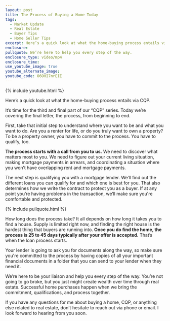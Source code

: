 ```yaml
---
layout: post
title: The Process of Buying a Home Today
tags:
  - Market Update
  - Real Estate
  - Buyer Tips
  - Home Seller Tips
excerpt: Here’s a quick look at what the home-buying process entails via CQP.
enclosure:
pullquote: We’re here to help you every step of the way.
enclosure_type: video/mp4
enclosure_time:
use_youtube_image: true
youtube_alternate_image:
youtube_code: O6OHI7nrEIE
---
```

{% include youtube.html %}

Here’s a quick look at what the home-buying process entails via CQP.

It’s time for the third and final part of our “CQP” series. Today we’re covering the final letter, the process, from beginning to end.&nbsp;

First, take that initial step to understand where you want to be and what you want to do. Are you a renter for life, or do you truly want to own a property? To be a property owner, you have to commit to the process. You have to qualify, too.&nbsp;

**The process starts with a call from you to us.** We need to discover what matters most to you. We need to figure out your current living situation, making mortgage payments in arrears, and coordinating a situation where you won’t have overlapping rent and mortgage payments.

The next step is qualifying you with a mortgage lender. We’ll find out the different loans you can qualify for and which one is best for you. That also determines how we write the contract to protect you as a buyer. If at any point you’re having problems in the transaction, we’ll make sure you're comfortable and protected.

{% include pullquote.html %}

How long does the process take? It all depends on how long it takes you to find a house. Supply is limited right now, and finding the right house is the hardest thing that buyers are running into. **Once you do find the home, the process is 25 to 45 days typically after your offer is accepted.** That’s when the loan process starts.

Your lender is going to ask you for documents along the way, so make sure you're committed to the process by having copies of all your important financial documents in a folder that you can send to your lender when they need it.

We’re here to be your liaison and help you every step of the way. You’re not going to go broke, but you just might create wealth over time through real estate. Successful home purchases happen when we bring the commitment, qualifications, and process together.

If you have any questions for me about buying a home, CQP, or anything else related to real estate, don’t hesitate to reach out via phone or email. I look forward to hearing from you soon.

&nbsp;
